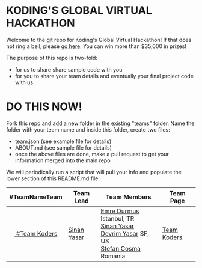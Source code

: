 KODING'S GLOBAL VIRTUAL HACKATHON
================

Welcome to the git repo for Koding's Global Virtual Hackathon! If that 
does not ring a bell, please
[go here](https://koding.com/Hackathon). You can win more than $35,000 in 
prizes!

The purpose of this repo is two-fold:
* for us to share share sample code with you
* for you to share your team details and eventually your final project 
  code with us

DO THIS NOW!
============
Fork this repo and add a new folder in the existing "teams" folder. Name 
the folder with your team name and inside this folder, create two files:
* team.json (see example file for details)
* ABOUT.md (see sample file for details)
* once the above files are done, make a pull request to get your 
  information merged into the main repo

We will periodically run a script that will pull your info and populate 
the lower section of this README.md file.

| #TeamNameTeam | Team Lead | Team Members | Team Page |
|---------------|-----------|--------------|-----------|
| <a target='_blank' href='https://twitter.com/home?status=Go team %23TeamKoders for @koding %23hackathon led by @sinanyasar https://koding.com/Hackathon'> <img src='https://g.twimg.com/Twitter_logo_blue.png' height='14'/> #Team Koders </a> |[Sinan Yasar](https://koding.com/sinan) |[Emre Durmus](https://koding.com/emre) Istanbul, TR<br>[Sinan Yasar](https://koding.com/sinan) <br>[Devrim Yasar](https://koding.com/devrim) SF, US<br>[Stefan Cosma](https://koding.com/stefanbc) Romania<br> | [Team Koders](./Teams/TeamKoders/ABOUT.md) |
